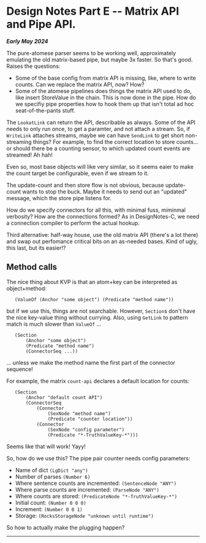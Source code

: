 Design Notes Part E -- Matrix API and Pipe API.
==============================================
***Early May 2024***

The pure-atomese parser seems to be working well, approximately
emulating the old matrix-based pipe, but maybe 3x faster. So that's
good. Raises the questions:

* Some of the base config from matrix API is missing, like, where to
  write counts. Can we replace the matrix API, now? How?
* Some of the atomese pipelines does things the matrix API used to do,
  like insert StoreValue in the chain. This is now done in the pipe.
  How do we specifiy pipe properties how to hook them up that isn't
  total ad hoc seat-of-the-pants stuff.

The `LookatLink` can return the API, describable as always. Some of the
API needs to only run once, to get a paramter, and not attach a stream.
So, if `WriteLink` attaches streams, maybe we can have `SendLink` to get
short non-streaming things? For example, to find the correct location to
store counts... or should there be a counting sensor, to which updated
count events are streamed! Ah hah!

Even so, most base objects will like very similar, so it seems eaier to
make the count target be configurable, even if we stream to it.

The update-count and then store flow is not obvious, because
update-count wants to stop the buck. Maybe it needs to send out an
"updated" message, which the store pipe listens for.

How do we specify connectors for all this, with minimal fuss, miminmal
verbosity? How are the connections formed? As in DesignNotes-C, we need
a connection compiler to perform the actual hookup.

Third alternative: half-way house, use the old matrix API (there's a lot
there) and swap out perfomance critical bits on an as-needed bases. Kind
of ugly, this last, but its easier!?

Method calls
------------
The nice thing about KVP is that an atom+key can be interpreted as
object+method:
```
   (ValueOf (Anchor "some object") (Predicate "method name"))
```
but if we use this, things are not searchable. However, `Section`s don't
have the nice key-value thing without currying. Also, using `GetLink` to
pattern match is much slower than `ValueOf` ...
```
   (Section
       (Anchor "some object")
       (Predicate "method name")
       (ConnectorSeq ...))
```
... unless we make the method name the first part of the connector
sequence!

For example, the matrix `count-api` declares a default location for
counts:
```
   (Section
       (Anchor "default count API")
       (ConnectorSeq
           (Connector
               (SexNode "method name")
               (Predicate "counter location"))
           (Connector
               (SexNode "config parameter")
               (Predicate "*-TruthValueKey-*")))
```
Seems like that will work! Yayy!

So, how do we use this? The pipe pair counter needs config parameters:
* Name of dict `(LgDict "any")`
* Number of parses `(Number 6)`
* Where sentence counts are incremented: `(SentenceNode "ANY")`
* Where parse counts are incremented: `(ParseNode "ANY")`
* Where counts are stored: `(PredicateNode "*-TruthValueKey-*")`
* Initial count: `(Number 0 0 0)`
* Increment: `(Number 0 0 1)`
* Storage: `(RocksStorageNode "unknown until runtime")`

So how to actually make the plugging happen?


------------------
